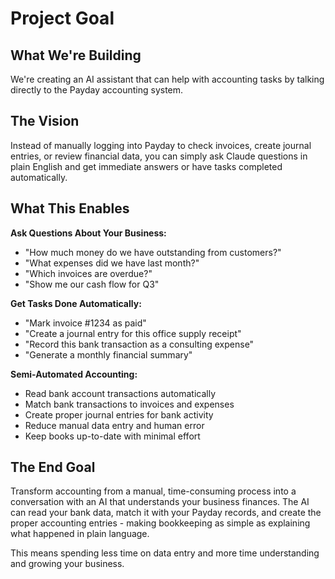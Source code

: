 # Project Goal

## What We're Building

We're creating an AI assistant that can help with accounting tasks by talking directly to the Payday accounting system.

## The Vision

Instead of manually logging into Payday to check invoices, create journal entries, or review financial data, you can simply ask Claude questions in plain English and get immediate answers or have tasks completed automatically.

## What This Enables

**Ask Questions About Your Business:**
- "How much money do we have outstanding from customers?"
- "What expenses did we have last month?"
- "Which invoices are overdue?"
- "Show me our cash flow for Q3"

**Get Tasks Done Automatically:**
- "Mark invoice #1234 as paid"
- "Create a journal entry for this office supply receipt"
- "Record this bank transaction as a consulting expense"
- "Generate a monthly financial summary"

**Semi-Automated Accounting:**
- Read bank account transactions automatically
- Match bank transactions to invoices and expenses
- Create proper journal entries for bank activity
- Reduce manual data entry and human error
- Keep books up-to-date with minimal effort

## The End Goal

Transform accounting from a manual, time-consuming process into a conversation with an AI that understands your business finances. The AI can read your bank data, match it with your Payday records, and create the proper accounting entries - making bookkeeping as simple as explaining what happened in plain language.

This means spending less time on data entry and more time understanding and growing your business.